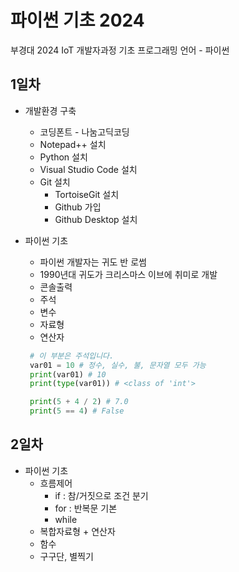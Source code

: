 # 파이썬 기초 2024
부경대 2024 IoT 개발자과정 기초 프로그래밍 언어 - 파이썬

## 1일차
- 개발환경 구축
    - 코딩폰트 - 나눔고딕코딩
    - Notepad++ 설치
    - Python 설치
    - Visual Studio Code 설치
    - Git 설치
        - TortoiseGit 설치
        - Github 가입
        - Github Desktop 설치

- 파이썬 기초
    - 파이썬 개발자는 귀도 반 로썸
    - 1990년대 귀도가 크리스마스 이브에 취미로 개발
    - 콘솔출력  
    - 주석
    - 변수
    - 자료형
    - 연산자

    ```python
     # 이 부분은 주석입니다.
     var01 = 10 # 정수, 실수, 불, 문자열 모두 가능
     print(var01) # 10
     print(type(var01)) # <class of 'int'>

     print(5 + 4 / 2) # 7.0
     print(5 == 4) # False
     ```

## 2일차
- 파이썬 기초
    - 흐름제어
        - if : 참/거짓으로 조건 분기
        - for : 반복문 기본
        - while
    - 복합자료형 + 연산자
    - 함수
    - 구구단, 별찍기